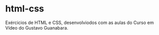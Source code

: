 # html-css
 Exércicios de HTML e CSS, desenvolviodos com as aulas do Curso em Vídeo do Gustavo Guanabara.

